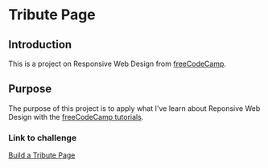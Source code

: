 # Tribute Page

## Introduction

This is a project on Responsive Web Design from [freeCodeCamp](https://www.freecodecamp.org/).

## Purpose

The purpose of this project is to apply what I've learn about Reponsive Web Design with the [freeCodeCamp tutorials](https://www.freecodecamp.org/learn/responsive-web-design).

### Link to challenge

[Build a Tribute Page](https://www.freecodecamp.org/learn/responsive-web-design/responsive-web-design-projects/build-a-tribute-page)
